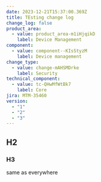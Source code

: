 ```yaml
---
date: 2023-12-21T15:37:00.369Z
title: TEsting change log
change_log: false
product_area:
  - value: product_area-m1iHjqikD
    label: Device Management
component:
  - value: component--KIsStyzM
    label: Device management
change_type:
  - value: change-mAHSMDrke
    label: Security
technical_component:
  - value: tc-QHwMfWtBk7
    label: Core
jira: MTM-35460
version:
  - "1"
  - "2"
  - "3"
---
```

## H2

### H3 

same as everywhere
